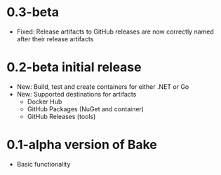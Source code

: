 # 0.3-beta

* Fixed: Release artifacts to GitHub releases are now correctly named
  after their release artifacts

# 0.2-beta initial release

* New: Build, test and create containers for either .NET or Go
* New: Supported destinations for artifacts
  * Docker Hub
  * GitHub Packages (NuGet and container)
  * GitHub Releases (tools)

# 0.1-alpha version of Bake

- Basic functionality
